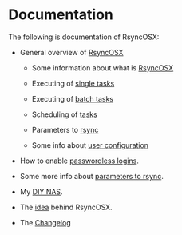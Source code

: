 # Documentation
The following is documentation of RsyncOSX:
<ul><li> 
General overview of <a href="https://github.com/rsyncOSX/Documentation/blob/master/RsyncOSX.md" target="_blank">RsyncOSX</a>
</li></ul>


<ul>
<ul><li> Some information about what is
<a href="https://github.com/rsyncOSX/Documentation/blob/master/HowtoUseRsyncOSX.md" target="_blank"> RsyncOSX</a>
</li></ul>
<ul><li> Executing of
<a href="https://github.com/rsyncOSX/Documentation/blob/master/SingleTask.md" target="_blank"> single tasks</a>
</li></ul>
<ul><li> Executing of
<a href="https://github.com/rsyncOSX/Documentation/blob/master/BatchTask.md" target="_blank"> batch tasks</a>
</li></ul>
<ul><li> Scheduling of
<a href="https://github.com/rsyncOSX/Documentation/blob/master/ScheduleTasks.md" target="_blank"> tasks</a>
</li></ul>
<ul><li> Parameters to
<a href="https://github.com/rsyncOSX/Documentation/blob/master/Parameters.md" target="_blank"> rsync</a>
</li></ul>
<ul><li> Some info about
<a href="https://github.com/rsyncOSX/Documentation/blob/master/UserConfiguration.md" target="_blank"> user configuration</a>
</li></ul>
</ul>

<ul><li>
How to enable <a href="https://github.com/rsyncOSX/Documentation/blob/master/PasswordlessLogin.md" target="_blank">passwordless logins</a>.
</li></ul>

<ul><li>
Some more info about <a href="https://github.com/rsyncOSX/Documentation/blob/master/RsyncParameters.md" target="_blank">parameters to rsync</a>.
</li></ul>
<ul><li>
My <a href="https://github.com/rsyncOSX/Documentation/blob/master/DIYNAS.md" target="_blank">DIY NAS</a>.
</li></ul>
<ul><li>
The <a href="https://github.com/rsyncOSX/Documentation/blob/master/Idea.md" target="_blank">idea</a> behind RsyncOSX.
</li></ul>
<ul><li>
The <a href="https://github.com/rsyncOSX/Documentation/blob/master/Changelog.md" target="_blank">Changelog</a>
</li></ul>

